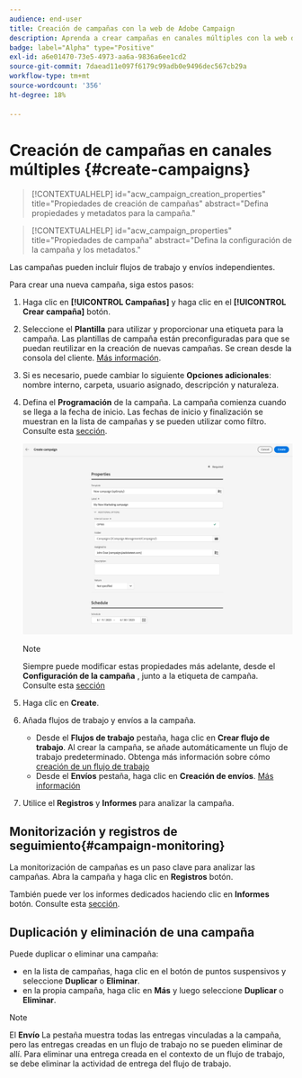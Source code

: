 ```yaml
---
audience: end-user
title: Creación de campañas con la web de Adobe Campaign
description: Aprenda a crear campañas en canales múltiples con la web de Adobe Campaign
badge: label="Alpha" type="Positive"
exl-id: a6e01470-73e5-4973-aa6a-9836a6ee1cd2
source-git-commit: 7daead11e097f6179c99adb0e9496dec567cb29a
workflow-type: tm+mt
source-wordcount: '356'
ht-degree: 18%

---
```



# Creación de campañas en canales múltiples {#create-campaigns}

>[!CONTEXTUALHELP]
>id="acw_campaign_creation_properties"
>title="Propiedades de creación de campañas"
>abstract="Defina propiedades y metadatos para la campaña."

>[!CONTEXTUALHELP]
>id="acw_campaign_properties"
>title="Propiedades de campaña"
>abstract="Defina la configuración de la campaña y los metadatos."

Las campañas pueden incluir flujos de trabajo y envíos independientes.

Para crear una nueva campaña, siga estos pasos:

1. Haga clic en **[!UICONTROL Campañas]** y haga clic en el **[!UICONTROL Crear campaña]** botón.
1. Seleccione el **Plantilla** para utilizar y proporcionar una etiqueta para la campaña. Las plantillas de campaña están preconfiguradas para que se puedan reutilizar en la creación de nuevas campañas. Se crean desde la consola del cliente.
   [Más información](https://experienceleague.adobe.com/docs/campaign/automation/campaign-orchestration/marketing-campaign-templates.html?lang=es).
1. Si es necesario, puede cambiar lo siguiente **Opciones adicionales**: nombre interno, carpeta, usuario asignado, descripción y naturaleza.
1. Defina el **Programación** de la campaña. La campaña comienza cuando se llega a la fecha de inicio. Las fechas de inicio y finalización se muestran en la lista de campañas y se pueden utilizar como filtro. Consulte esta [sección](gs-campaigns.md#access-campaigns).

   ![Definición de las propiedades de la campaña](assets/campaign-properties.png)

   >[!NOTE]
   >
   >Siempre puede modificar estas propiedades más adelante, desde el **Configuración de la campaña** , junto a la etiqueta de campaña. Consulte esta [sección](gs-campaigns.md#campaign-dashboard)

1. Haga clic en **Create**.
1. Añada flujos de trabajo y envíos a la campaña.

   * Desde el **Flujos de trabajo** pestaña, haga clic en **Crear flujo de trabajo**. Al crear la campaña, se añade automáticamente un flujo de trabajo predeterminado. Obtenga más información sobre cómo [creación de un flujo de trabajo](../workflows/create-workflow.md)
   * Desde el **Envíos** pestaña, haga clic en **Creación de envíos**. [Más información](../msg/gs-messages.md)
1. Utilice el **Registros** y **Informes** para analizar la campaña.

## Monitorización y registros de seguimiento{#campaign-monitoring}

La monitorización de campañas es un paso clave para analizar las campañas. Abra la campaña y haga clic en **Registros** botón.

También puede ver los informes dedicados haciendo clic en **Informes** botón. Consulte esta [sección](../reporting/campaign-reports.md).

## Duplicación y eliminación de una campaña

Puede duplicar o eliminar una campaña:

* en la lista de campañas, haga clic en el botón de puntos suspensivos y seleccione **Duplicar** o **Eliminar**.
* en la propia campaña, haga clic en **Más** y luego seleccione **Duplicar** o **Eliminar**.

>[!NOTE]
>
>El **Envío** La pestaña muestra todas las entregas vinculadas a la campaña, pero las entregas creadas en un flujo de trabajo no se pueden eliminar de allí. Para eliminar una entrega creada en el contexto de un flujo de trabajo, se debe eliminar la actividad de entrega del flujo de trabajo.


<!--
## Create a cross-channel campaign {#cross-channel-campaign}


>[!CONTEXTUALHELP]
>id="acw_campaign_creation_workflow"
>title="Workflow list"
>abstract="List of workflows available for your campaign. Use the 'Create workflow' button to add a workflow in your campaign."

In a cross-channel campaign, a single marketing communication uses different channels. Data is passed between the channels. The customer receives communication through multiple channels based on, for example, their interaction with the previous communication.

-->
<!--
existing campaign: settings button -> properties like when creation
schedule in header


About plans, programs and campaigns
Adobe Campaign allows you to plan marketing campaigns in which you can create and manage different types of activities: emails, SMS messages, push notifications, workflows, landing pages. These campaigns and their contents can be gathered into programs.

The programs and campaigns allow you to regroup and view the different marketing activities that are linked to them.

A program may contain other programs as well as campaigns, workflows, and landing pages. It appears in the timeline and help you organize your marketing activities: you can separate them by country, by brand, by unit, etc.
A campaign enables you to gather all the marketing activities of your choice under a single entity. A campaign may contain emails, SMS, push notifications, direct mails, workflows, and landing pages.
To better organize your marketing plans, Adobe recommends the following hierarchy: Program > Sub-programs > Campaigns > Workflows > Deliveries.

Reports on programs and campaigns allow you to analyze their impact. For example, you can build reports at the campaign level to aggregate data on all deliveries contained in that campaign.

Related topics:

Timeline
About dynamic reports
Creating a campaign
In programs and sub-programs, you can add campaigns. Campaigns can contain marketing activities such as emails, SMS, push notifications, workflows, and landing pages.

From the Adobe Campaign home page, select the Programs & Campaigns card and access a program or sub-program.

Click on the Create button and select Campaign.

In the Creation mode screen, select a campaign type.



The campaign types available are based on templates defined in Resources > Templates > Campaign templates. For more on this, refer to the Managing templates section.

In the Properties screen, enter the name and ID of the campaign.

Select a start and end date to your campaign. These dates only apply to the campaign itself.



Click on Create to confirm the creation of the campaign.

The campaign is created and displayed. Use the Create button to add marketing activities to your campaign.

NOTE
Depending on your license agreement, you may access only some of these activities.

You can also create a campaign from the marketing activity list. You can choose to link the marketing activity to a parent program or sub-program via the properties window of the campaign.


Programs and campaigns icons and statuses
Each program and each campaign in the list has a visual symbol and an icon whose color indicates the execution status. This status depends on the validity period of the program or the campaign.

Gray: the program/campaign has not yet started - Editing status.
Blue: the program/campaign is in progress - In progress status.
Green: the program/campaign has finished - Finished status. By default, the current date is automatically shown as the validity start date and the end date is calculated according to the start date (D+186 days). You can change these dates in the program or campaign properties.


Business.Adobe.com resources
-->
